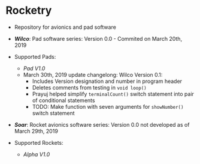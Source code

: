 # Rocketry
- Repository for avionics and pad software
- ***Wilco***: Pad software series: Version 0.0 - Commited on March 20th, 2019 
- Supported Pads:
  - *Pad V1.0*
  - March 30th, 2019 update changelong: Wilco Version 0.1:
    - Includes Version designation and number in program header
    - Deletes comments from testing in `void loop()`
    - Prayuj helped simplify `terminalCount()` switch statement into pair of conditional statements
    - TODO: Make function with seven arguments for `showNumber()` switch statement
    
- ***Soar***: Rocket avionics software series: Version 0.0 not developed as of March 29th, 2019
- Supported Rockets:
  - *Alpha V1.0*
